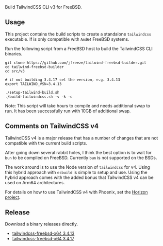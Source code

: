 Build TailwindCSS CLI v3 for FreeBSD.

## Usage

This project contains the build scripts to create a standalone `tailwindcss` executable. If is only compatible with `Amd64` FreeBSD systems.

Run the following script from a FreeBSD host to build the TailwindCSS CLI binaries.

```shell
git clone https://github.com/jfreeze/tailwind-freebsd-builder.git
cd tailwind-freebsd-builder
cd src/v3

# if not building 3.4.17 set the version, e.g. 3.4.13
export TAILWIND_VSN=3.4.13

./setup-tailwind-build.sh
./build-tailwindcss.sh -v -k -c
```

Note: This script will take hours to compile and needs additional swap to run. It has been successfully run with 10GB of additional swap.

## Comments on TailwindCSS v4

TailwindCSS v4 is a major release that has a number of changes that are not compatible with the current build scripts. 

After going down several rabbit holes, I think the best option is to wait for `bun` to be compiled on FreeBSD.
Currently `bun` is not supported on the BSDs.

The work around is to use the Node version of `tailwindcss` for v4. Using this hybrid approach with `esbuild` is simple to setup and use. Using the hybrid approach comes with the added bonus that TailwindCSS v4 can be used on Arm64 architectures.

For details on how to use TailwindCSS v4 with Phoenix, set the [Horizon project](https://hex.pm/packages/horizon).

## Release

Download a binary releases directly.

- [tailwindcss-freebsd-x64 3.4.13](https://github.com/jfreeze/tailwind-freebsd-builder/releases/download/3.4.13/tailwindcss-freebsd-x64)
- [tailwindcss-freebsd-x64 3.4.17](https://github.com/jfreeze/tailwind-freebsd-builder/releases/download/3.4.17/tailwindcss-freebsd-x64)